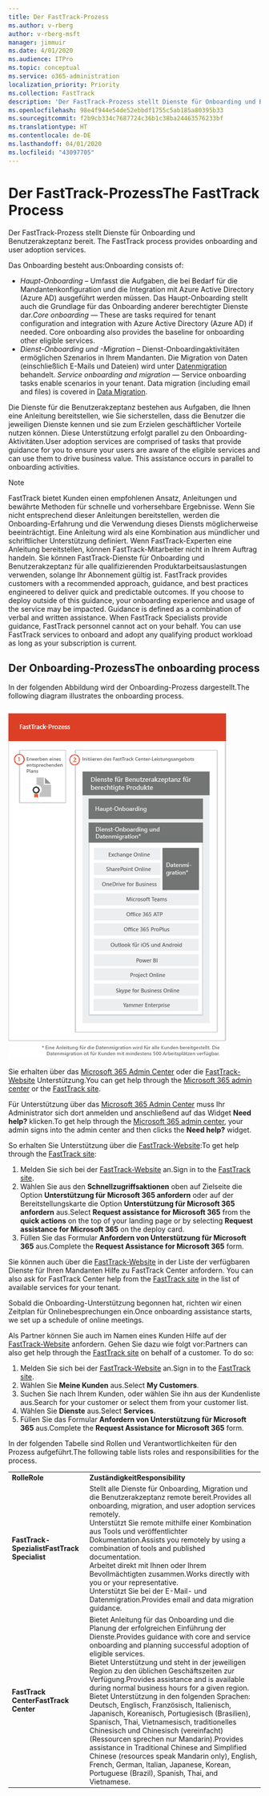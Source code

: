 ```yaml
---
title: Der FastTrack-Prozess
ms.author: v-rberg
author: v-rberg-msft
manager: jimmuir
ms.date: 4/01/2020
ms.audience: ITPro
ms.topic: conceptual
ms.service: o365-administration
localization_priority: Priority
ms.collection: FastTrack
description: 'Der FastTrack-Prozess stellt Dienste für Onboarding und Benutzerakzeptanz bereit. '
ms.openlocfilehash: 98e4f944e54de52ebbdf1755c5ab185a80395b33
ms.sourcegitcommit: f2b9cb334c7687724c36b1c38ba24463576233bf
ms.translationtype: HT
ms.contentlocale: de-DE
ms.lasthandoff: 04/01/2020
ms.locfileid: "43097705"
---
```

# <a name="the-fasttrack-process"></a><span data-ttu-id="cb06c-103">Der FastTrack-Prozess</span><span class="sxs-lookup"><span data-stu-id="cb06c-103">The FastTrack Process</span></span>

<span data-ttu-id="cb06c-104">Der FastTrack-Prozess stellt Dienste für Onboarding und Benutzerakzeptanz bereit. </span><span class="sxs-lookup"><span data-stu-id="cb06c-104">The FastTrack process provides onboarding and user adoption services.</span></span> 
  
<span data-ttu-id="cb06c-105">Das Onboarding besteht aus:</span><span class="sxs-lookup"><span data-stu-id="cb06c-105">Onboarding consists of:</span></span>
  
- <span data-ttu-id="cb06c-p101">*Haupt-Onboarding* – Umfasst die Aufgaben, die bei Bedarf für die Mandantenkonfiguration und die Integration mit Azure Active Directory (Azure AD) ausgeführt werden müssen. Das Haupt-Onboarding stellt auch die Grundlage für das Onboarding anderer berechtigter Dienste dar.</span><span class="sxs-lookup"><span data-stu-id="cb06c-p101">*Core onboarding* — These are tasks required for tenant configuration and integration with Azure Active Directory (Azure AD) if needed. Core onboarding also provides the baseline for onboarding other eligible services.</span></span> 
- <span data-ttu-id="cb06c-p102">*Dienst-Onboarding und -Migration* – Dienst-Onboardingaktivitäten ermöglichen Szenarios in Ihrem Mandanten. Die Migration von Daten (einschließlich E-Mails und Dateien) wird unter [Datenmigration](O365-data-migration.md) behandelt. </span><span class="sxs-lookup"><span data-stu-id="cb06c-p102">*Service onboarding and migration* — Service onboarding tasks enable scenarios in your tenant. Data migration (including email and files) is covered in [Data Migration](O365-data-migration.md).</span></span> 
    
<span data-ttu-id="cb06c-p103">Die Dienste für die Benutzerakzeptanz bestehen aus Aufgaben, die Ihnen eine Anleitung bereitstellen, wie Sie sicherstellen, dass die Benutzer die jeweiligen Dienste kennen und sie zum Erzielen geschäftlicher Vorteile nutzen können. Diese Unterstützung erfolgt parallel zu den Onboarding-Aktivitäten.</span><span class="sxs-lookup"><span data-stu-id="cb06c-p103">User adoption services are comprised of tasks that provide guidance for you to ensure your users are aware of the eligible services and can use them to drive business value. This assistance occurs in parallel to onboarding activities.</span></span>
  
> [!NOTE]
> <span data-ttu-id="cb06c-p104">FastTrack bietet Kunden einen empfohlenen Ansatz, Anleitungen und bewährte Methoden für schnelle und vorhersehbare Ergebnisse. Wenn Sie nicht entsprechend dieser Anleitungen bereitstellen, werden die Onboarding-Erfahrung und die Verwendung dieses Diensts möglicherweise beeinträchtigt. Eine Anleitung wird als eine Kombination aus mündlicher und schriftlicher Unterstützung definiert. Wenn FastTrack-Experten eine Anleitung bereitstellen, können FastTrack-Mitarbeiter nicht in Ihrem Auftrag handeln. Sie können FastTrack-Dienste für Onboarding und Benutzerakzeptanz für alle qualifizierenden Produktarbeitsauslastungen verwenden, solange Ihr Abonnement gültig ist. </span><span class="sxs-lookup"><span data-stu-id="cb06c-p104">FastTrack provides customers with a recommended approach, guidance, and best practices engineered to deliver quick and predictable outcomes. If you choose to deploy outside of this guidance, your onboarding experience and usage of the service may be impacted. Guidance is defined as a combination of verbal and written assistance. When FastTrack Specialists provide guidance, FastTrack personnel cannot act on your behalf. You can use FastTrack services to onboard and adopt any qualifying product workload as long as your subscription is current.</span></span> 
  
## <a name="the-onboarding-process"></a><span data-ttu-id="cb06c-117">Der Onboarding-Prozess</span><span class="sxs-lookup"><span data-stu-id="cb06c-117">The onboarding process</span></span>

<span data-ttu-id="cb06c-118">In der folgenden Abbildung wird der Onboarding-Prozess dargestellt.</span><span class="sxs-lookup"><span data-stu-id="cb06c-118">The following diagram illustrates the onboarding process.</span></span>
  
![Zeitrahmen für die Nutzung des Onboarding-Angebots](media/O365-Onboarding-Timeline.png)
  
<span data-ttu-id="cb06c-120">Sie erhalten über das [Microsoft 365 Admin Center](https://go.microsoft.com/fwlink/?linkid=2032704) oder die [FastTrack-Website](https://go.microsoft.com/fwlink/?linkid=780698) Unterstützung.</span><span class="sxs-lookup"><span data-stu-id="cb06c-120">You can get help through the [Microsoft 365 admin center](https://go.microsoft.com/fwlink/?linkid=2032704) or the [FastTrack site](https://go.microsoft.com/fwlink/?linkid=780698).</span></span> 

<span data-ttu-id="cb06c-121">Für Unterstützung über das [Microsoft 365 Admin Center](https://go.microsoft.com/fwlink/?linkid=2032704) muss Ihr Administrator sich dort anmelden und anschließend auf das Widget **Need help?** klicken.</span><span class="sxs-lookup"><span data-stu-id="cb06c-121">To get help through the [Microsoft 365 admin center](https://go.microsoft.com/fwlink/?linkid=2032704), your admin signs into the admin center and then clicks the **Need help?** widget.</span></span> 

<span data-ttu-id="cb06c-122">So erhalten Sie Unterstützung über die [FastTrack-Website](https://go.microsoft.com/fwlink/?linkid=780698):</span><span class="sxs-lookup"><span data-stu-id="cb06c-122">To get help through the [FastTrack site](https://go.microsoft.com/fwlink/?linkid=780698):</span></span> 
1.    <span data-ttu-id="cb06c-123">Melden Sie sich bei der [FastTrack-Website](https://go.microsoft.com/fwlink/?linkid=780698) an.</span><span class="sxs-lookup"><span data-stu-id="cb06c-123">Sign in to the [FastTrack site](https://go.microsoft.com/fwlink/?linkid=780698).</span></span> 
2.    <span data-ttu-id="cb06c-124">Wählen Sie aus den **Schnellzugriffsaktionen** oben auf Zielseite die Option **Unterstützung für Microsoft 365 anfordern** oder auf der Bereitstellungskarte die Option **Unterstützung für Microsoft 365 anfordern** aus.</span><span class="sxs-lookup"><span data-stu-id="cb06c-124">Select **Request assistance for Microsoft 365** from the **quick actions** on the top of your landing page or by selecting **Request assistance for Microsoft 365** on the deploy card.</span></span>
3.    <span data-ttu-id="cb06c-125">Füllen Sie das Formular **Anfordern von Unterstützung für Microsoft 365** aus.</span><span class="sxs-lookup"><span data-stu-id="cb06c-125">Complete the **Request Assistance for Microsoft 365** form.</span></span> 
  
 <span data-ttu-id="cb06c-126">Sie können auch über die [FastTrack-Website](https://go.microsoft.com/fwlink/?linkid=780698) in der Liste der verfügbaren Dienste für Ihren Mandanten Hilfe zu FastTrack Center anfordern. </span><span class="sxs-lookup"><span data-stu-id="cb06c-126">You can also ask for FastTrack Center help from the [FastTrack site](https://go.microsoft.com/fwlink/?linkid=780698) in the list of available services for your tenant.</span></span> 
    
 <span data-ttu-id="cb06c-127">Sobald die Onboarding-Unterstützung begonnen hat, richten wir einen Zeitplan für Onlinebesprechungen ein.</span><span class="sxs-lookup"><span data-stu-id="cb06c-127">Once onboarding assistance starts, we set up a schedule of online meetings.</span></span>
    
<span data-ttu-id="cb06c-p105">Als Partner können Sie auch im Namen eines Kunden Hilfe auf der [FastTrack-Website](https://go.microsoft.com/fwlink/?linkid=780698) anfordern. Gehen Sie dazu wie folgt vor:</span><span class="sxs-lookup"><span data-stu-id="cb06c-p105">Partners can also get help through the [FastTrack site](https://go.microsoft.com/fwlink/?linkid=780698) on behalf of a customer. To do so:</span></span>
1.    <span data-ttu-id="cb06c-130">Melden Sie sich bei der [FastTrack-Website](https://go.microsoft.com/fwlink/?linkid=780698) an.</span><span class="sxs-lookup"><span data-stu-id="cb06c-130">Sign in to the [FastTrack site](https://go.microsoft.com/fwlink/?linkid=780698).</span></span> 
2.    <span data-ttu-id="cb06c-131">Wählen Sie **Meine Kunden** aus.</span><span class="sxs-lookup"><span data-stu-id="cb06c-131">Select **My Customers**.</span></span>
3.    <span data-ttu-id="cb06c-132">Suchen Sie nach Ihrem Kunden, oder wählen Sie ihn aus der Kundenliste aus.</span><span class="sxs-lookup"><span data-stu-id="cb06c-132">Search for your customer or select them from your customer list.</span></span>
4.    <span data-ttu-id="cb06c-133">Wählen Sie **Dienste** aus.</span><span class="sxs-lookup"><span data-stu-id="cb06c-133">Select **Services**.</span></span>
5.    <span data-ttu-id="cb06c-134">Füllen Sie das Formular **Anfordern von Unterstützung für Microsoft 365** aus.</span><span class="sxs-lookup"><span data-stu-id="cb06c-134">Complete the **Request Assistance for Microsoft 365** form.</span></span> 

<span data-ttu-id="cb06c-135">In der folgenden Tabelle sind Rollen und Verantwortlichkeiten für den Prozess aufgeführt.</span><span class="sxs-lookup"><span data-stu-id="cb06c-135">The following table lists roles and responsibilities for the process.</span></span>
    
|||
|:-----|:-----|
|<span data-ttu-id="cb06c-136">**Rolle**</span><span class="sxs-lookup"><span data-stu-id="cb06c-136">**Role**</span></span> <br/> |<span data-ttu-id="cb06c-137">**Zuständigkeit**</span><span class="sxs-lookup"><span data-stu-id="cb06c-137">**Responsibility**</span></span> <br/> |
|<span data-ttu-id="cb06c-138">**FastTrack-Spezialist**</span><span class="sxs-lookup"><span data-stu-id="cb06c-138">**FastTrack Specialist**</span></span> <br/> |<span data-ttu-id="cb06c-139">Stellt alle Dienste für Onboarding, Migration und die Benutzerakzeptanz remote bereit.</span><span class="sxs-lookup"><span data-stu-id="cb06c-139">Provides all onboarding, migration, and user adoption services remotely.</span></span>  <br/> <span data-ttu-id="cb06c-140">Unterstützt Sie remote mithilfe einer Kombination aus Tools und veröffentlichter Dokumentation.</span><span class="sxs-lookup"><span data-stu-id="cb06c-140">Assists you remotely by using a combination of tools and published documentation.</span></span> <br/> <span data-ttu-id="cb06c-141">Arbeitet direkt mit Ihnen oder Ihrem Bevollmächtigten zusammen.</span><span class="sxs-lookup"><span data-stu-id="cb06c-141">Works directly with you or your representative.</span></span> <br/> <span data-ttu-id="cb06c-142">Unterstützt Sie bei der E-Mail- und Datenmigration.</span><span class="sxs-lookup"><span data-stu-id="cb06c-142">Provides email and data migration guidance.</span></span>|
|<span data-ttu-id="cb06c-143">**FastTrack Center**</span><span class="sxs-lookup"><span data-stu-id="cb06c-143">**FastTrack Center**</span></span>  <br/> |<span data-ttu-id="cb06c-144">Bietet Anleitung für das Onboarding und die Planung der erfolgreichen Einführung der Dienste.</span><span class="sxs-lookup"><span data-stu-id="cb06c-144">Provides guidance with core and service onboarding and planning successful adoption of eligible services.</span></span>  <br/> <span data-ttu-id="cb06c-145">Bietet Unterstützung und steht in der jeweiligen Region zu den üblichen Geschäftszeiten zur Verfügung.</span><span class="sxs-lookup"><span data-stu-id="cb06c-145">Provides assistance and is available during normal business hours for a given region.</span></span> <br/> <span data-ttu-id="cb06c-146">Bietet Unterstützung in den folgenden Sprachen: Deutsch, Englisch, Französisch, Italienisch, Japanisch, Koreanisch, Portugiesisch (Brasilien), Spanisch, Thai, Vietnamesisch, traditionelles Chinesisch und Chinesisch (vereinfacht) (Ressourcen sprechen nur Mandarin).</span><span class="sxs-lookup"><span data-stu-id="cb06c-146">Provides assistance in Traditional Chinese and Simplified Chinese (resources speak Mandarin only), English, French, German, Italian, Japanese, Korean, Portuguese (Brazil), Spanish, Thai, and Vietnamese.</span></span>|
